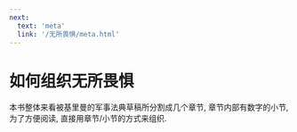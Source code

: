 ```yaml
---
next:
  text: 'meta'
  link: '/无所畏惧/meta.html'
---
```


# 如何组织无所畏惧

本书整体来看被基里曼的军事法典草稿所分割成几个章节, 章节内部有数字的小节, 为了方便阅读, 直接用章节/小节的方式来组织.
